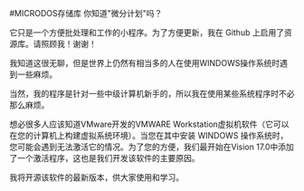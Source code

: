 #MICRODOS存储库
你知道"微分计划"吗？

它只是一个方便批处理和工作的小程序。为了方便更新，我在 Github 上启用了资源库。请照顾我！谢谢！

我知道这很无聊，但是世界上仍然有相当多的人在使用WINDOWS操作系统时遇到一些麻烦。

当然，我的程序是针对一些中级计算机新手的，所以我在使用某些系统程序时不必那么麻烦。

想必很多人应该知道VMware开发的VMWARE Workstation虚拟机软件（它可以在您的计算机上构建虚拟系统环境）。当您在其中安装 WINDOWS 操作系统时，您可能会遇到无法激活它的情况。为了您的方便，我们最开始在Vision 17.0中添加了一个激活程序，这也是我们开发该软件的主要原因。

我将开源该软件的最新版本，供大家使用和学习。

